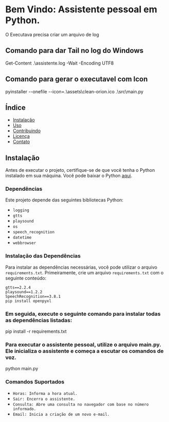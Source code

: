 # Bem  Vindo: Assistente pessoal em Python.

O Executava precisa criar um arquivo de log

## Comando para dar Tail no log do Windows
Get-Content .\assistente.log -Wait -Encoding UTF8

## Comando para gerar o executavel com Icon
pyinstaller --onefile --icon=.\assets\clean-orion.ico .\src\main.py

## Índice

- [Instalação](#instalação)
- [Uso](#uso)
- [Contribuindo](#contribuindo)
- [Licença](#licença)
- [Contato](#contato)

## Instalação

Antes de executar o projeto, certifique-se de que você tenha o Python instalado em sua máquina. Você pode baixar o Python [aqui](https://www.python.org/downloads/).

### Dependências

Este projeto depende das seguintes bibliotecas Python:

- `logging`
- `gtts`
- `playsound`
- `os`
- `speech_recognition`
- `datetime`
- `webbrowser`

### Instalação das Dependências

Para instalar as dependências necessárias, você pode utilizar o arquivo `requirements.txt`. Primeiramente, crie um arquivo `requirements.txt` com o seguinte conteúdo:

```plaintext
gtts==2.2.4
playsound==1.2.2
SpeechRecognition==3.8.1
pip install openpyxl
```

### Em seguida, execute o seguinte comando para instalar todas as dependências listadas:

pip install -r requirements.txt

### Para executar o assistente pessoal, utilize o arquivo main.py. Ele inicializa o assistente e começa a escutar os comandos de voz.

python main.py

### Comandos Suportados

- `Horas: Informa a hora atual.`
- `Sair: Encerra o assistente.`
- `Consulta: Abre uma consulta no navegador com base no número informado.`
- `Email: Inicia a criação de um novo e-mail.`